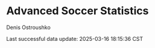 # Advanced Soccer Statistics
Denis Ostroushko

<!-- gfm -->

Last successful data update: 2025-03-16 18:15:36 CST
